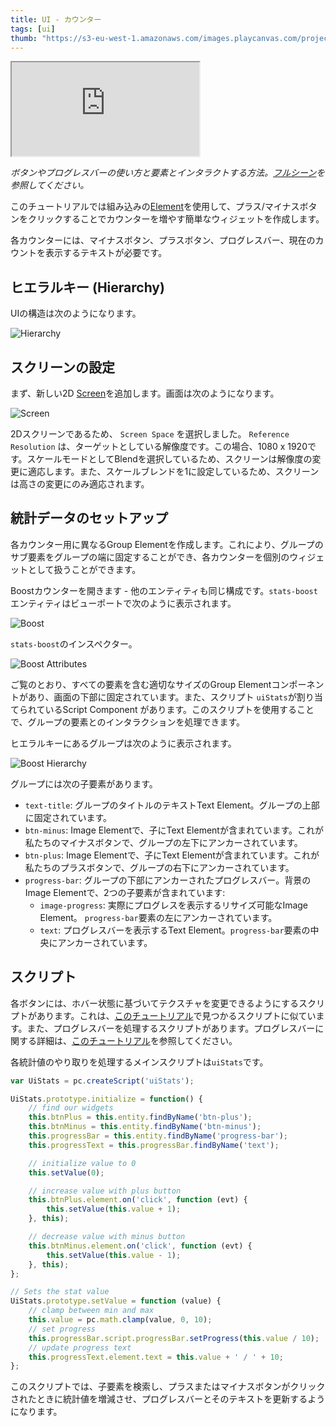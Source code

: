 ```yaml
---
title: UI - カウンター
tags: [ui]
thumb: "https://s3-eu-west-1.amazonaws.com/images.playcanvas.com/projects/12/501978/12B6CE-image-75.jpg"
---
```


<div className="iframe-container">
    <iframe loading="lazy" src="https://playcanv.as/p/XVLr9TWc/" title="User Interface - Stats Counter"></iframe>
</div>

*ボタンやプログレスバーの使い方と要素とインタラクトする方法。[フルシーン][1]を参照してください。*

このチュートリアルでは組み込みの[Element][2]を使用して、プラス/マイナスボタンをクリックすることでカウンターを増やす簡単なウィジェットを作成します。

各カウンターには、マイナスボタン、プラスボタン、プログレスバー、現在のカウントを表示するテキストが必要です。

## ヒエラルキー (Hierarchy)

UIの構造は次のようになります。

![Hierarchy][4]

## スクリーンの設定

まず、新しい2D [Screen][3]を追加します。画面は次のようになります。

![Screen][5]

2Dスクリーンであるため、 `Screen Space` を選択しました。 `Reference Resolution` は、ターゲットとしている解像度です。この場合、1080 x 1920です。スケールモードとしてBlendを選択しているため、スクリーンは解像度の変更に適応します。また、スケールブレンドを1に設定しているため、スクリーンは高さの変更にのみ適応されます。

## 統計データのセットアップ

各カウンター用に異なるGroup Elementを作成します。これにより、グループのサブ要素をグループの端に固定することができ、各カウンターを個別のウィジェットとして扱うことができます。

Boostカウンターを開きます - 他のエンティティも同じ構成です。`stats-boost`エンティティはビューポートで次のように表示されます。

![Boost][6]

`stats-boost`のインスペクター。

![Boost Attributes][7]

ご覧のとおり、すべての要素を含む適切なサイズのGroup Elementコンポーネントがあり、画面の下部に固定されています。また、スクリプト `uiStats`が割り当てられているScript Component があります。このスクリプトを使用することで、グループの要素とのインタラクションを処理できます。

ヒエラルキーにあるグループは次のように表示されます。

![Boost Hierarchy][8]

グループには次の子要素があります。

* `text-title`: グループのタイトルのテキストText Element。グループの上部に固定されています。
* `btn-minus`: Image Elementで、子にText Elementが含まれています。これが私たちのマイナスボタンで、グループの左下にアンカーされています。
* `btn-plus`: Image Elementで、子にText Elementが含まれています。これが私たちのプラスボタンで、グループの右下にアンカーされています。
* `progress-bar`: グループの下部にアンカーされたプログレスバー。背景のImage Elementで、2つの子要素が含まれています:
    * `image-progress`: 実際にプログレスを表示するリサイズ可能なImage Element。 `progress-bar`要素の左にアンカーされています。
    * `text`: プログレスバーを表示するText Element。`progress-bar`要素の中央にアンカーされています。

## スクリプト

各ボタンには、ホバー状態に基づいてテクスチャを変更できるようにするスクリプトがあります。これは、[このチュートリアル][9]で見つかるスクリプトに似ています。また、プログレスバーを処理するスクリプトがあります。プログレスバーに関する詳細は、[このチュートリアル][10]を参照してください。

各統計値のやり取りを処理するメインスクリプトは`uiStats`です。

```javascript
var UiStats = pc.createScript('uiStats');

UiStats.prototype.initialize = function() {
    // find our widgets
    this.btnPlus = this.entity.findByName('btn-plus');
    this.btnMinus = this.entity.findByName('btn-minus');
    this.progressBar = this.entity.findByName('progress-bar');
    this.progressText = this.progressBar.findByName('text');

    // initialize value to 0
    this.setValue(0);

    // increase value with plus button
    this.btnPlus.element.on('click', function (evt) {
        this.setValue(this.value + 1);
    }, this);

    // decrease value with minus button
    this.btnMinus.element.on('click', function (evt) {
        this.setValue(this.value - 1);
    }, this);
};

// Sets the stat value
UiStats.prototype.setValue = function (value) {
    // clamp between min and max
    this.value = pc.math.clamp(value, 0, 10);
    // set progress
    this.progressBar.script.progressBar.setProgress(this.value / 10);
    // update progress text
    this.progressText.element.text = this.value + ' / ' + 10;
};
```

このスクリプトでは、子要素を検索し、プラスまたはマイナスボタンがクリックされたときに統計値を増減させ、プログレスバーとそのテキストを更新するようになります。

[1]: https://playcanvas.com/editor/scene/547905
[2]: /user-manual/user-interface/elements/
[3]: /user-manual/user-interface/screens/
[4]: /images/tutorials/ui/stats/hierarchy.png
[5]: /images/tutorials/ui/stats/screen.png
[6]: /images/tutorials/ui/stats/boost-editor.png
[7]: /images/tutorials/ui/stats/boost-attributes.png
[8]: /images/tutorials/ui/stats/boost-hierarchy.png
[9]: /tutorials/ui-elements-buttons/
[10]: /tutorials/ui-elements-progress/
